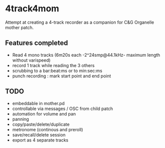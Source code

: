 # 4track4mom

Attempt at creating a 4-track recorder as a companion for C&G Organelle mother patch.

## Features completed
* Read 4 mono tracks (6m20s each -2^24smp@44.1kHz- maximum length without varispeed)
* record 1 track while reading the 3 others
* scrubbing to a bar:beat:ms or to min:sec:ms
* punch recording : mark start point and end point

## TODO
* embeddable in mother.pd
* controllable via messages / OSC from child patch
* automation for volume and pan
* panning
* copy/paste/delete/duplicate
* metronome (continous and preroll)
* save/recall/delete session
* export as 4 separate tracks
